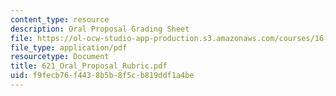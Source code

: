 ```yaml
---
content_type: resource
description: Oral Proposal Grading Sheet
file: https://ol-ocw-studio-app-production.s3.amazonaws.com/courses/16-621-experimental-projects-i-spring-2003/f9fecb76f4438b5b8f5cb819ddf1a4be_621_Oral_Proposal_Rubric.pdf
file_type: application/pdf
resourcetype: Document
title: 621_Oral_Proposal_Rubric.pdf
uid: f9fecb76-f443-8b5b-8f5c-b819ddf1a4be
---
```

